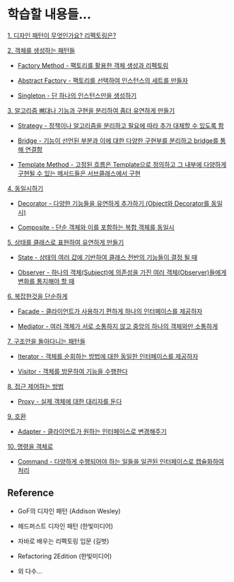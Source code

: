 # 학습할 내용들...

[1. 디자인 패턴이 무엇인가요? 리펙토링은?](https://gitlab.com/k3144/designpattern/-/blob/main/ch01/README.md)

[2. 객체를 생성하는 패턴들](https://gitlab.com/k3144/designpattern/-/blob/main/ch02/README.md)

  - [Factory Method - 팩토리를 활용한 객체 생성과 리펙토링](https://gitlab.com/k3144/designpattern/-/blob/main/ch02/02-01/README.md) 
  
  - [Abstract Factory - 팩토리를 선택하여 인스턴스의 세트를 만들자](https://gitlab.com/k3144/designpattern/-/blob/main/ch02/02-02/README.md) 
  
  - [Singleton - 단 하나의 인스턴스만을 생성하기](https://gitlab.com/k3144/designpattern/-/blob/main/ch02/02-03/README.md)

[3. 알고리즘 뼈대나 기능과 구현을 분리하여 좀더 유연하게 만들기](https://gitlab.com/k3144/designpattern/-/blob/main/ch03/README.md)

  - [Strategy - 정책이나 알고리즘을 분리하고 필요에 따라 추가 대체할 수 있도록 함](https://gitlab.com/k3144/designpattern/-/blob/main/ch03/03-01/README.md)
  
  - [Bridge - 기능이 선언된 부분과 이에 대한 다양한 구현부를 분리하고 bridge를 통해 연결함](https://gitlab.com/k3144/designpattern/-/blob/main/ch03/03-02/README.md)

  - [Template Method - 고정된 흐름은 Template으로 정의하고 그 내부에 다양하게 구현될 수 있는 메서드들은 서브클래스에서 구현](https://gitlab.com/k3144/designpattern/-/blob/main/ch03/03-03/README.md)

[4. 동일시하기](https://gitlab.com/k3144/designpattern/-/blob/main/ch04/README.md)
  
  - [Decorator - 다양한 기능들을 유연하게 추가하기 (Object와 Decorator를 동일시)](https://gitlab.com/k3144/designpattern/-/blob/main/ch04/04-01/README.md)
  
  - [Composite - 단순 객체와 이를 포함하는 복합 객체를 동일시](https://gitlab.com/k3144/designpattern/-/blob/main/ch04/04-02/README.md)
  
[5. 상태를 클래스로 표현하여 유연하게 만들기](https://gitlab.com/k3144/designpattern/-/blob/main/ch05/README.md)

  - [State - 상태의 여러 값에 기반하여 클래스 전반의 기능들이 결정 될 때](https://gitlab.com/k3144/designpattern/-/blob/main/ch05/05-01/README.md)
  
  - [Observer - 하나의 객체(Subject)에 의존성을 가진 여러 객체(Observer)들에게 변화를 통지해야 할 때](https://gitlab.com/k3144/designpattern/-/blob/main/ch05/05-02/README.md) 

[6. 복잡한것을 단순하게](https://gitlab.com/k3144/designpattern/-/blob/main/ch06/README.md)

  - [Facade - 클라이언트가 사용하기 편하게 하나의 인터페이스를 제공하자](https://gitlab.com/k3144/designpattern/-/blob/main/ch06/06-01/README.md)
  
  - [Mediator - 여러 객체가 서로 소통하지 않고 중앙의 하나의 객체와만 소통하게](https://gitlab.com/k3144/designpattern/-/blob/main/ch06/06-02/README.md)

[7. 구조안을 돌아다니는 패턴들](https://gitlab.com/k3144/designpattern/-/blob/main/ch07/README.md)

  - [Iterator - 객체를 순회하는 방법에 대한 동일한 인터페이스를 제공하자](https://gitlab.com/k3144/designpattern/-/blob/main/ch07/07-01/README.md) 

  - [Visitor - 객체를 방문하여 기능을 수행한다](https://gitlab.com/k3144/designpattern/-/blob/main/ch07/07-02/README.md)  

[8. 접근 제어하는 방법](https://gitlab.com/k3144/designpattern/-/blob/main/ch08/README.md)

  - [Proxy - 실제 객체에 대한 대리자를 둔다](https://gitlab.com/k3144/designpattern/-/blob/main/ch08/08-01/README.md)
  
[9. 호환](https://gitlab.com/k3144/designpattern/-/blob/main/ch09/README.md)

  - [Adapter - 클라이언트가 원하는 인터페이스로 변경해주기](https://gitlab.com/k3144/designpattern/-/blob/main/ch09/09-01/README.md) 

[10. 명령을 객체로](https://gitlab.com/k3144/designpattern/-/blob/main/ch10/README.md)

  - [Command - 다양하게 수행되어야 하는 일들을 일관된 인터페이스로 캡슐화하여 처리](https://gitlab.com/k3144/designpattern/-/blob/main/ch10/10-01/README.md) 


## Reference

 - GoF의 디자인 패턴 (Addison Wesley)

 - 헤드퍼스트 디자인 패턴 (한빛미디어) 
 
 - 자바로 배우는 리펙토링 입문 (길벗)

 - Refactoring 2Edition (한빛미디어)

 - 외 다수...
 

